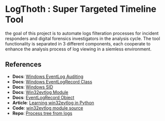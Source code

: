
# LogThoth : Super Targeted Timeline Tool
the goal of this project is to automate logs filteration processes for incident responders and digital forensics investigators in the analysis cycle. The tool functionality is separated in 3 different components, each cooperate to enhance the analysis process of log viewing in a siemless environment.

References
---
* **Docs**: [Windows EventLog Auditing](https://learn.microsoft.com/en-us/windows/security/threat-protection/auditing/event-4624)
* **Docs**: [Windows EventLogRecord Class](https://learn.microsoft.com/en-us/dotnet/api/system.diagnostics.eventing.reader.eventlogrecord?view=dotnet-plat-ext-7.0)
* **Docs**: [Windows SID](https://learn.microsoft.com/en-us/windows-server/identity/ad-ds/manage/understand-security-identifiers)
* **Docs**: [Win32evtlog Module](https://timgolden.me.uk/pywin32-docs/win32evtlog.html)
* **Docs**: [EventLogRecord Object](https://timgolden.me.uk/pywin32-docs/PyEventLogRecord.html)
* **Article**: [Learning win32evtlog in Python](https://ph20eow.gitbook.io/tech-stuff/silketw/learning-win32evtlog-in-python)
* **Code**: [win32evtlog module source](https://github.com/mhammond/pywin32/blob/main/win32/src/win32evtlog.i)
* **Repo**: [Process tree from logs](https://github.com/williballenthin/process-forest/tree/master)

